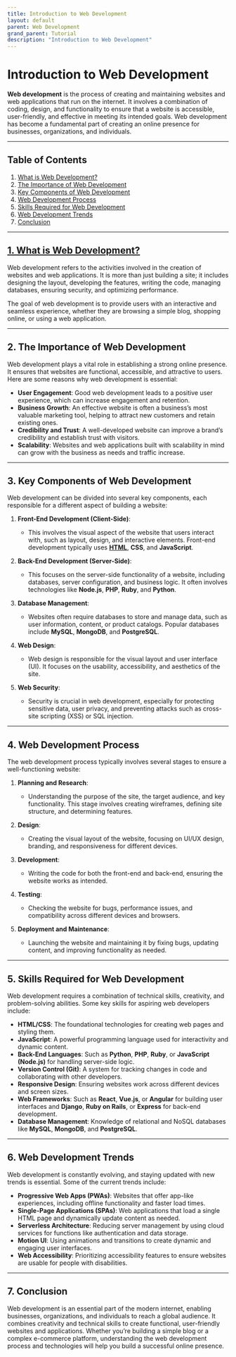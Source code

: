 ```yaml
---
title: Introduction to Web Development
layout: default
parent: Web Development
grand_parent: Tutorial
description: "Introduction to Web Development"
---
```


# Introduction to Web Development

**Web development** is the process of creating and maintaining websites and web applications that run on the internet.
It involves a combination of coding, design, and functionality to ensure that a website is accessible, user-friendly,
and effective in meeting its intended goals. Web development has become a fundamental part of creating an online
presence for businesses, organizations, and individuals.

---

## Table of Contents

1. [What is Web Development?](#what-is-web-development)
2. [The Importance of Web Development](#the-importance-of-web-development)
3. [Key Components of Web Development](#key-components-of-web-development)
4. [Web Development Process](#web-development-process)
5. [Skills Required for Web Development](#skills-required-for-web-development)
6. [Web Development Trends](#web-development-trends)
7. [Conclusion](#conclusion)

---

## [1. What is Web Development?](./../web/index.md)

Web development refers to the activities involved in the creation of websites and web applications. It is more than just
building a site; it includes designing the layout, developing the features, writing the code, managing databases,
ensuring security, and optimizing performance.

The goal of web development is to provide users with an interactive and seamless experience, whether they are browsing a
simple blog, shopping online, or using a web application.

---

## 2. The Importance of Web Development

Web development plays a vital role in establishing a strong online presence. It ensures that websites are functional,
accessible, and attractive to users. Here are some reasons why web development is essential:

- **User Engagement**: Good web development leads to a positive user experience, which can increase engagement and
  retention.
- **Business Growth**: An effective website is often a business’s most valuable marketing tool, helping to attract new
  customers and retain existing ones.
- **Credibility and Trust**: A well-developed website can improve a brand’s credibility and establish trust with
  visitors.
- **Scalability**: Websites and web applications built with scalability in mind can grow with the business as needs and
  traffic increase.

---

## 3. Key Components of Web Development

Web development can be divided into several key components, each responsible for a different aspect of building a
website:

1. **Front-End Development (Client-Side)**:
    - This involves the visual aspect of the website that users interact with, such as layout, design, and interactive
      elements. Front-end development typically uses **[HTML](./html/index.md)**, **CSS**, and **JavaScript**.

2. **Back-End Development (Server-Side)**:
    - This focuses on the server-side functionality of a website, including databases, server configuration, and
      business logic. It often involves technologies like **Node.js**, **PHP**, **Ruby**, and **Python**.

3. **Database Management**:
    - Websites often require databases to store and manage data, such as user information, content, or product catalogs.
      Popular databases include **MySQL**, **MongoDB**, and **PostgreSQL**.

4. **Web Design**:
    - Web design is responsible for the visual layout and user interface (UI). It focuses on the usability,
      accessibility, and aesthetics of the site.

5. **Web Security**:
    - Security is crucial in web development, especially for protecting sensitive data, user privacy, and preventing
      attacks such as cross-site scripting (XSS) or SQL injection.

---

## 4. Web Development Process

The web development process typically involves several stages to ensure a well-functioning website:

1. **Planning and Research**:
    - Understanding the purpose of the site, the target audience, and key functionality. This stage involves creating
      wireframes, defining site structure, and determining features.

2. **Design**:
    - Creating the visual layout of the website, focusing on UI/UX design, branding, and responsiveness for different
      devices.

3. **Development**:
    - Writing the code for both the front-end and back-end, ensuring the website works as intended.

4. **Testing**:
    - Checking the website for bugs, performance issues, and compatibility across different devices and browsers.

5. **Deployment and Maintenance**:
    - Launching the website and maintaining it by fixing bugs, updating content, and improving functionality as needed.

---

## 5. Skills Required for Web Development

Web development requires a combination of technical skills, creativity, and problem-solving abilities. Some key skills
for aspiring web developers include:

- **HTML/CSS**: The foundational technologies for creating web pages and styling them.
- **JavaScript**: A powerful programming language used for interactivity and dynamic content.
- **Back-End Languages**: Such as **Python**, **PHP**, **Ruby**, or **JavaScript (Node.js)** for handling server-side
  logic.
- **Version Control (Git)**: A system for tracking changes in code and collaborating with other developers.
- **Responsive Design**: Ensuring websites work across different devices and screen sizes.
- **Web Frameworks**: Such as **React**, **Vue.js**, or **Angular** for building user interfaces and **Django**, **Ruby
  on Rails**, or **Express** for back-end development.
- **Database Management**: Knowledge of relational and NoSQL databases like **MySQL**, **MongoDB**, and **PostgreSQL**.

---

## 6. Web Development Trends

Web development is constantly evolving, and staying updated with new trends is essential. Some of the current trends
include:

- **Progressive Web Apps (PWAs)**: Websites that offer app-like experiences, including offline functionality and faster
  load times.
- **Single-Page Applications (SPAs)**: Web applications that load a single HTML page and dynamically update content as
  needed.
- **Serverless Architecture**: Reducing server management by using cloud services for functions like authentication and
  data storage.
- **Motion UI**: Using animations and transitions to create dynamic and engaging user interfaces.
- **Web Accessibility**: Prioritizing accessibility features to ensure websites are usable for people with disabilities.

---

## 7. Conclusion

Web development is an essential part of the modern internet, enabling businesses, organizations, and individuals to
reach a global audience. It combines creativity and technical skills to create functional, user-friendly websites and
applications. Whether you’re building a simple blog or a complex e-commerce platform, understanding the web development
process and technologies will help you build a successful online presence.